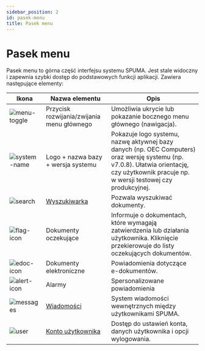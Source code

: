 ```yaml
---
sidebar_position: 2
id: pasek-menu
title: Pasek menu
---
```


# Pasek menu

Pasek menu to górna część interfejsu systemu SPUMA. Jest stale widoczny i zapewnia szybki dostęp do podstawowych funkcji aplikacji. Zawiera następujące elementy:

| Ikona | Nazwa elementu | Opis |
|------|----------------|------|
| ![menu-toggle](/img/menu-toggle.png) | Przycisk rozwijania/zwijania menu głównego | Umożliwia ukrycie lub pokazanie bocznego menu głównego (nawigacja). |
| ![system-name](/img/system-name.png) | Logo + nazwa bazy + wersja systemu | Pokazuje logo systemu, nazwę aktywnej bazy danych (np. OEC Computers) oraz wersję systemu (np. v7.0.8). Ułatwia orientację, czy użytkownik pracuje np. w wersji testowej czy produkcyjnej. |
| ![search](/img/search-icon.png) | [Wyszukiwarka](docs/wyszukiwanie/wyszukiwanie.md) | Pozwala wyszukiwać dokumenty. |
| ![flag-icon](/img/powiadomienia_flaga.png) | Dokumenty oczekujące | Informuje o dokumentach, które wymagają zatwierdzenia lub działania użytkownika. Kliknięcie przekierowuje do listy oczekujących dokumentów. |
| ![edoc-icon](/img/powiadomienia_edoc.png) | Dokumenty elektroniczne | Powiadomienia dotyczące e-dokumentów. |
| ![alert-icon](/img/powiadomienia_alarm.png) | Alarmy | Spersonalizowane powiadomienia |
| ![messages](/img/messages-icon.png) | [Wiadomości](docs/wiadomosci.md) | System wiadomości wewnętrznych między użytkownikami SPUMA. |
| ![user](/img/user-icon.png) | [Konto użytkownika](docs/konto_uzytkownika/konto.md) | Dostęp do ustawień konta, danych użytkownika i opcji wylogowania. |


